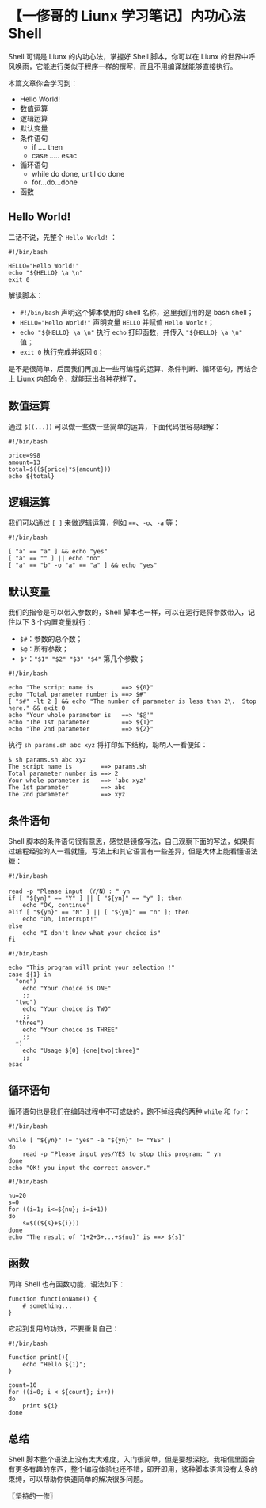 # 【一俢哥的 Liunx 学习笔记】内功心法 Shell
Shell 可谓是 Liunx 的内功心法，掌握好 Shell 脚本，你可以在 Liunx 的世界中呼风唤雨，它能进行类似于程序一样的撰写，而且不用编译就能够直接执行。

本篇文章你会学习到：
* Hello World!
* 数值运算
* 逻辑运算
* 默认变量
* 条件语句
    * if .... then
    * case ..... esac
* 循环语句
    * while do done, until do done
    * for...do...done
* 函数

## Hello World!
二话不说，先整个 `Hello World!` ：

```
#!/bin/bash

HELLO="Hello World!"
echo "${HELLO} \a \n"
exit 0
```

解读脚本：
* `#!/bin/bash` 声明这个脚本使用的 shell 名称，这里我们用的是 bash shell；
* `HELLO="Hello World!"` 声明变量 `HELLO` 并赋值 `Hello World!`；
* `echo "${HELLO} \a \n"` 执行 `echo` 打印函数，并传入 `"${HELLO} \a \n"` 值；
* `exit 0` 执行完成并返回 `0`；

是不是很简单，后面我们再加上一些可编程的运算、条件判断、循环语句，再结合上 Liunx 内部命令，就能玩出各种花样了。

## 数值运算
通过 `$((...))` 可以做一些做一些简单的运算，下面代码很容易理解：

```
#!/bin/bash

price=998
amount=13
total=$((${price}*${amount}))
echo ${total}
```

## 逻辑运算
我们可以通过 `[ ]` 来做逻辑运算，例如 `==`、`-o`、`-a` 等：

```
#!/bin/bash

[ "a" == "a" ] && echo "yes"
[ "a" == "" ] || echo "no"
[ "a" == "b" -o "a" == "a" ] && echo "yes"
```

## 默认变量
我们的指令是可以带入参数的，Shell 脚本也一样，可以在运行是将参数带入，记住以下 3 个内置变量就行：

* `$#`：参数的总个数；
* `$@`：所有参数；
* `$*`：`"$1" "$2" "$3" "$4"` 第几个参数；

```
#!/bin/bash

echo "The script name is        ==> ${0}"
echo "Total parameter number is ==> $#"
[ "$#" -lt 2 ] && echo "The number of parameter is less than 2\.  Stop here." && exit 0
echo "Your whole parameter is   ==> '$@'"
echo "The 1st parameter         ==> ${1}"
echo "The 2nd parameter         ==> ${2}"
```

执行 `sh params.sh abc xyz` 将打印如下结构，聪明人一看便知：

```
$ sh params.sh abc xyz 
The script name is        ==> params.sh
Total parameter number is ==> 2
Your whole parameter is   ==> 'abc xyz'
The 1st parameter         ==> abc
The 2nd parameter         ==> xyz
```

## 条件语句
Shell 脚本的条件语句很有意思，感觉是镜像写法，自己观察下面的写法，如果有过编程经验的人一看就懂，写法上和其它语言有一些差异，但是大体上能看懂语法糖：

```
#!/bin/bash

read -p "Please input （Y/N）: " yn
if [ "${yn}" == "Y" ] || [ "${yn}" == "y" ]; then
    echo "OK, continue"
elif [ "${yn}" == "N" ] || [ "${yn}" == "n" ]; then
    echo "Oh, interrupt!"
else
    echo "I don't know what your choice is"
fi
```

```
#!/bin/bash

echo "This program will print your selection !"
case ${1} in
  "one")
    echo "Your choice is ONE"
    ;;
  "two")
    echo "Your choice is TWO"
    ;;
  "three")
    echo "Your choice is THREE"
    ;;
  *)
    echo "Usage ${0} {one|two|three}"
    ;;
esac
```

## 循环语句
循环语句也是我们在编码过程中不可或缺的，跑不掉经典的两种 `while` 和 `for`：

```
#!/bin/bash

while [ "${yn}" != "yes" -a "${yn}" != "YES" ]
do
    read -p "Please input yes/YES to stop this program: " yn
done
echo "OK! you input the correct answer."
```

```
#!/bin/bash

nu=20
s=0
for ((i=1; i<=${nu}; i=i+1)) 
do
    s=$((${s}+${i})) 
done
echo "The result of '1+2+3+...+${nu}' is ==> ${s}"
```

## 函数
同样 Shell 也有函数功能，语法如下：

```
function functionName() {
    # something...
}
```

它起到复用的功效，不要重复自己：

```
#!/bin/bash

function print(){
    echo "Hello ${1}";
}

count=10
for ((i=0; i < ${count}; i++))
do
    print ${i}
done
```

## 总结
Shell 脚本整个语法上没有太大难度，入门很简单，但是要想深挖，我相信里面会有更多有趣的东西，整个编程体验也还不错，即开即用，这种脚本语言没有太多的束缚，可以帮助你快速简单的解决很多问题。

〖坚持的一俢〗
